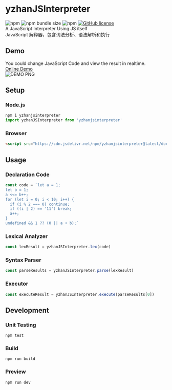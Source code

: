 # yzhanJSInterpreter  
![npm](https://img.shields.io/npm/v/yzhanjsinterpreter)
![npm bundle size](https://img.shields.io/bundlephobia/minzip/yzhanjsinterpreter)
![npm](https://img.shields.io/npm/dt/yzhanjsinterpreter)
[![GitHub license](https://img.shields.io/github/license/mantoufan/yzhanjsinterpreter)](https://github.com/mantoufan/yzhanjsinterpreter/blob/main/LICENSE)  
A JavaScript Interpreter Using JS itself  
JavaScript 解释器，包含词法分析、语法解析和执行
## Demo
You could change JavaScript Code and view the result in realtime.  
[Online Demo](https://mantoufan.github.io/yzhanJSInterpreter)  
![DEMO PNG](https://s2.loli.net/2023/06/15/lwu5Cat9gox27dR.png)
## Setup
### Node.js
```javascript
npm i yzhanjsinterpreter
import yzhanJSInterpreter from 'yzhanjsinterpreter'
```
### Browser
```html
<script src="https://cdn.jsdelivr.net/npm/yzhanjsinterpreter@latest/docs/yzhanjsinterpreter.min.js"></script>
```
## Usage
### Declaration Code
```javascript
const code = `let a = 1;
let b = 1;
a <<= b++;
for (let i = 0; i < 10; i++) {
  if (i % 2 === 0) continue;
  if ((i | 2) == '11') break;
  a++;
}
undefined && 1 ?? (0 || a + b);`
```
### Lexical Analyzer
```javascript
const lexResult = yzhanJSInterpreter.lex(code)
```
### Syntax Parser
```javascript
const parseResults = yzhanJSInterpreter.parse(lexResult)
```
### Executor
```javascript
const executeResult = yzhanJSInterpreter.execute(parseResults[0])
```
## Development
### Unit Testing
```shell
npm test
```
### Build
```shell
npm run build
```
### Preview
```shell
npm run dev
```
